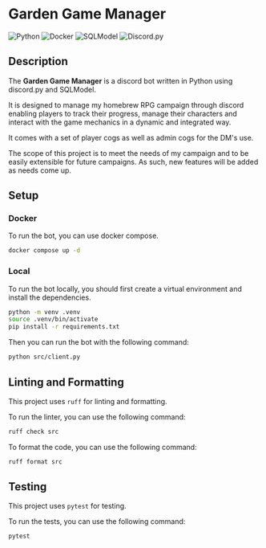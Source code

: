 # Garden Game Manager

![Python](https://img.shields.io/badge/Python-3.12-blue?logo=python&logoColor=white&style=flat-square)
![Docker](https://img.shields.io/badge/Docker-24.0.1-blue?logo=docker&logoColor=white&style=flat-square)
![SQLModel](https://img.shields.io/badge/SQLModel-0.1.0-blue?logo=sqlmodel&logoColor=white&style=flat-square)
![Discord.py](https://img.shields.io/badge/Discord.py-2.3.0-blue?logo=discord&logoColor=white&style=flat-square)

## Description

The **Garden Game Manager** is a discord bot written in Python using discord.py and SQLModel.

It is designed to manage my homebrew RPG campaign through discord enabling players to track their progress, manage their characters and interact with the game mechanics in a dynamic and integrated way.

It comes with a set of player cogs as well as admin cogs for the DM's use.

The scope of this project is to meet the needs of my campaign and to be easily extensible for future campaigns. As such, new features will be added as needs come up.

## Setup

### Docker

To run the bot, you can use docker compose.

```bash
docker compose up -d
```

### Local

To run the bot locally, you should first create a virtual environment and install the dependencies.

```bash
python -m venv .venv
source .venv/bin/activate
pip install -r requirements.txt
```

Then you can run the bot with the following command:

```bash
python src/client.py
```

## Linting and Formatting

This project uses `ruff` for linting and formatting.

To run the linter, you can use the following command:

```bash
ruff check src
```

To format the code, you can use the following command:

```bash
ruff format src
```

## Testing

This project uses `pytest` for testing.

To run the tests, you can use the following command:

```bash
pytest
```
